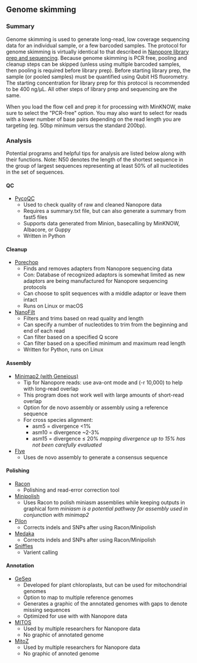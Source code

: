 ## Genome skimming

### Summary
Genome skimming is used to generate long-read, low coverage sequencing data for an individual sample, or a few barcoded samples. The protocol for genome skimming is virtually identical to that described in [Nanopore library prep and sequencing](Nanopore.md). Because genome skimming is PCR free, pooling and cleanup steps can be skipped (unless using multiple barcoded samples, then pooling is required before library prep). Before starting library prep, the sample (or pooled samples) must be quantified using Qubit HS fluorometry. The starting concentration for library prep for this protocol is recommended to be 400 ng/µL. All other steps of library prep and sequencing are the same.

When you load the flow cell and prep it for processing with MinKNOW, make sure to select the "PCR-free" option. You may also want to select for reads with a lower number of base pairs depending on the read length you are targeting (eg. 50bp minimum versus the standard 200bp).

### Analysis
Potential programs and helpful tips for analysis are listed below along with their functions.
Note: N50 denotes the length of the shortest sequence in the group of largest sequences representing at least 50% of all nucleotides in the set of sequences.
#### QC
- [PycoQC](https://github.com/a-slide/pycoQC)
    - Used to check quality of raw and cleaned Nanopore data
    - Requires a summary.txt file, but can also generate a summary from fast5 files
    - Supports data generated from Minion, basecalling by MinKNOW, Albacore, or Guppy
    - Written in Python
#### Cleanup
- [Porechop](https://github.com/rrwick/Porechop)
    - Finds and removes adapters from Nanopore sequencing data
    - Con: Database of recognized adaptors is somewhat limited as new adaptors are being manufactured for Nanopore sequencing protocols
    - Can choose to split sequences with a middle adaptor or leave them intact
    - Runs on Linux or macOS
- [NanoFilt](https://github.com/wdecoster/nanofilt)
    - Filters and trims based on read quality and length
    - Can specify a number of nucleotides to trim from the beginning and end of each read
    - Can filter based on a specified Q score
    - Can filter based on a specified minimum and maximum read length
    - Written for Python, runs on Linux
#### Assembly
- [Minimap2 (with Geneious)](https://github.com/lh3/minimap2?tab=readme-ov-file)
    - Tip for Nanopore reads: use ava-ont mode and (-r 10,000) to help with long-read overlap
    - This program does not work well with large amounts of short-read overlap
    - Option for de novo assembly or assembly using a reference sequence
    - For cross species alignment:
      - asm5 = divergence <1%
      - asm10 = divergence ~2-3%
      - asm15 = divergence ≤ 20% *mapping divergence up to 15% has not been carefully evaluated*
- [Flye](https://github.com/mikolmogorov/Flye)
    - Uses de novo assembly to generate a consensus sequence
#### Polishing
- [Racon](https://github.com/isovic/racon)
    - Polishing and read-error correction tool
- [Minipolish](https://github.com/rrwick/Minipolish)
    - Uses Racon to polish miniasm assemblies while keeping outputs in graphical form *miniasm is a potential pathway for assembly used in conjunction with minimap2*
- [Pilon](https://github.com/broadinstitute/pilon)
    - Corrects indels and SNPs after using Racon/Minipolish
- [Medaka](https://github.com/nanoporetech/medaka)
    - Corrects indels and SNPs after using Racon/Minipolish
- [Sniffles](https://github.com/fritzsedlazeck/Sniffles)
    - Varient calling
#### Annotation
- [GeSeq](https://chlorobox.mpimp-golm.mpg.de/geseq.html)
    - Developed for plant chloroplasts, but can be used for mitochondrial genomes
    - Option to map to multiple reference genomes
    - Generates a graphic of the annotated genomes with gaps to denote missing sequences
    - Optimized for use with with Nanopore data
- [MITOS](http://mitos.bioinf.uni-leipzig.de/)
    - Used by multiple researchers for Nanopore data
    - No graphic of annotated genome
- [MitoZ](https://github.com/linzhi2013/MitoZ)
    - Used by multiple researchers for Nanopore data
    - No graphic of annoted genome
